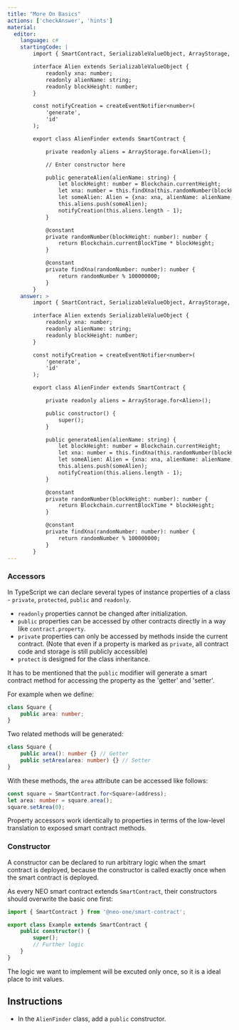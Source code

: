 ```yaml
---
title: "More On Basics"
actions: ['checkAnswer', 'hints']
material: 
  editor:
    language: c#
    startingCode: |
        import { SmartContract, SerializableValueObject, ArrayStorage, constant, Blockchain, createEventNotifier } from '@neo-one/smart-contract';

        interface Alien extends SerializableValueObject {
            readonly xna: number;
            readonly alienName: string;
            readonly blockHeight: number;
        }

        const notifyCreation = createEventNotifier<number>(
            'generate',
            'id'
        );

        export class AlienFinder extends SmartContract {

            private readonly aliens = ArrayStorage.for<Alien>();

            // Enter constructor here

            public generateAlien(alienName: string) {
                let blockHeight: number = Blockchain.currentHeight;
                let xna: number = this.findXna(this.randomNumber(blockHeight));
                let someAlien: Alien = {xna: xna, alienName: alienName, blockHeight: blockHeight};
                this.aliens.push(someAlien);
                notifyCreation(this.aliens.length - 1);
            }

            @constant
            private randomNumber(blockHeight: number): number {
                return Blockchain.currentBlockTime * blockHeight;
            }

            @constant
            private findXna(randomNumber: number): number {
                return randomNumber % 100000000;
            }
        }
    answer: > 
        import { SmartContract, SerializableValueObject, ArrayStorage, constant, Blockchain, createEventNotifier } from '@neo-one/smart-contract';

        interface Alien extends SerializableValueObject {
            readonly xna: number;
            readonly alienName: string;
            readonly blockHeight: number;
        }

        const notifyCreation = createEventNotifier<number>(
            'generate',
            'id'
        );

        export class AlienFinder extends SmartContract {

            private readonly aliens = ArrayStorage.for<Alien>();

            public constructor() {
                super();
            }

            public generateAlien(alienName: string) {
                let blockHeight: number = Blockchain.currentHeight;
                let xna: number = this.findXna(this.randomNumber(blockHeight));
                let someAlien: Alien = {xna: xna, alienName: alienName, blockHeight: blockHeight};
                this.aliens.push(someAlien);
                notifyCreation(this.aliens.length - 1);
            }

            @constant
            private randomNumber(blockHeight: number): number {
                return Blockchain.currentBlockTime * blockHeight;
            }

            @constant
            private findXna(randomNumber: number): number {
                return randomNumber % 100000000;
            }
        }
---
```


### Accessors

In TypeScript we can declare several types of instance properties of a class - `private`, `protected`, `public` and `readonly`. 

- `readonly` properties cannot be changed after initialization.
- `public` properties can be accessed by other contracts directly in a way like `contract.property`. 
- `private` properties can only be accessed by methods inside the current contract. (Note that even if a property is marked as `private`, all contract code and storage is still publicly accessible)
- `protect` is designed for the class inheritance.

It has to be mentioned that the `public` modifier will generate a smart contract method for accessing the property as the 'getter' and 'setter'.

For example when we define: 

```typescript
class Square {
    public area: number;
}
```

Two related methods will be generated:

```typescript
class Square {
    public area(): number {} // Getter
    public setArea(area: number) {} // Setter
}    
```

With these methods, the `area` attribute can be accessed like follows: 

```typescript
const square = SmartContract.for<Square>(address);
let area: number = square.area(); 
square.setArea(0); 
```

Property accessors work identically to properties in terms of the low-level translation to exposed smart contract methods.

### Constructor

A constructor can be declared to run arbitrary logic when the smart contract is deployed, because the constructor is called exactly once when the smart contract is deployed.

As every NEO smart contract extends `SmartContract`, their constructors should overwrite the basic one first:

```typescript
import { SmartContract } from '@neo-one/smart-contract';

export class Example extends SmartContract {
    public constructor() {
        super();
        // Further logic
    }
}
```

The logic we want to implement will be excuted only once, so it is a ideal place to init values.

## Instructions

- In the `AlienFinder` class, add a `public` constructor.